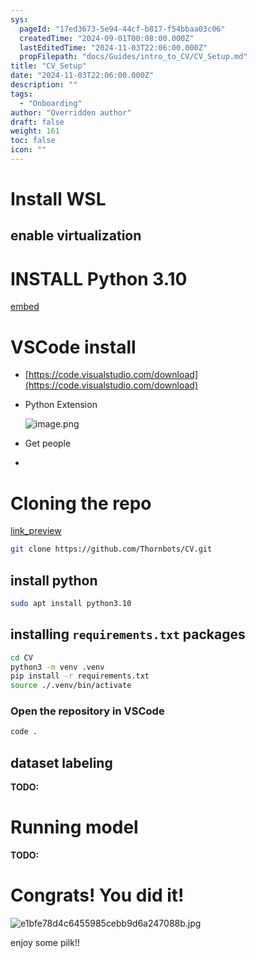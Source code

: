 ```yaml
---
sys:
  pageId: "17ed3673-5e94-44cf-b817-f54bbaa03c06"
  createdTime: "2024-09-01T00:08:00.000Z"
  lastEditedTime: "2024-11-03T22:06:00.000Z"
  propFilepath: "docs/Guides/intro_to_CV/CV_Setup.md"
title: "CV_Setup"
date: "2024-11-03T22:06:00.000Z"
description: ""
tags:
  - "Onboarding"
author: "Overridden author"
draft: false
weight: 161
toc: false
icon: ""
---
```


# Install WSL

## enable virtualization

# INSTALL Python 3.10

[embed](https://www.rose-hulman.edu/class/csse/csse132/2425a/labs/prelab1-wsl2.html)

# VSCode install

- [https://code.visualstudio.com/download](https://code.visualstudio.com/download)
- Python Extension

	![image.png](https://prod-files-secure.s3.us-west-2.amazonaws.com/d518164a-d88e-44d1-a4ee-3adb3bd8bce0/d82b6650-a5e4-4d3c-b8c9-93d817dae00e/image.png?X-Amz-Algorithm=AWS4-HMAC-SHA256&X-Amz-Content-Sha256=UNSIGNED-PAYLOAD&X-Amz-Credential=ASIAZI2LB4664KJJ3GJO%2F20250217%2Fus-west-2%2Fs3%2Faws4_request&X-Amz-Date=20250217T140754Z&X-Amz-Expires=3600&X-Amz-Security-Token=IQoJb3JpZ2luX2VjEE4aCXVzLXdlc3QtMiJGMEQCIFXGeEt6upL%2BcMQdUHyv8AZGScIAb%2BZQRS0DFtqLlSh%2BAiBj1THq7MJeW3CN1JA3XtKchBPRuZRRvY93B0sLi9oi3ir%2FAwh3EAAaDDYzNzQyMzE4MzgwNSIMAvuvche6HDVcGq3CKtwD%2BcBRjiCc1SDrCBYtr8jVK9VovbghKAeJjkOfZHy7BP%2FaVyhQqeEIx9EwIh%2BDe%2F%2B%2F1QTxe9CgsOa073s5ctTmphf%2Bx1Bo5I0iS8nfr1pBMqHZYAxzEIN%2BgXjtXCyWq%2BUXX9pvQ6QWFQZ9NVF3VM%2BEjdVL5EohHNDn%2BNjCxFtllH1TlbnGBG2OiA1bIEKYYk9YDFdJ870E8PpGWrzJTMCd7mf2p7%2Bm0zS3Mi7MwlMfWd3Dbgv46WpCEOlWLntRTtax388VAaj8shrCmOhdF0GbnFV2prlwcryt3C1H8YgYYJIgtBOHQ1WqzAqytSxImoAuT%2FkqKLjq6RmsvpsnEWR1hwC0HBsQW8nwW5wSUUsLEvijFXHuehc0MfcNnJVHagytbf1JQ06E0%2BPxd0hzth88PYcNX02RSZliWjHuK6Ajqkc%2BimwuOXPeVyu8sqi1GxIulXCJNrWpf0Cx%2B5iXH5Vy7rl0x2iqIB%2BoTn7TMyBZgPR4aYI46g0NCcLgvxi3dyiEa1waLRpzUmFrcGrwzELS4QBfTygdVnlC2WoyIAnMdj6yV3XrGNOK7Kk1pLev7jCB2Be6fGrBzgOYHKJ%2Bs%2Fbh%2FoAJq9w6wsqPMw0eop8L8K6KLBXHoNv0VfYFYSswj%2FnMvQY6pgFnn1Opb7936Ve1tEIf22%2FatZNMtSGi0MTgv8hEPn3cvNy8SHYTDbhTU1B4L54R1qGvxezXbNbIPNxNQfa%2BqEm1xqIX8S8kITdgGlHinEGCL8M1VwX3EQ5PJX5by%2FA6cBWYyAhJeaV5wtxQrrh4RD4%2FMPOTezpNi1Z5Do0FPCtlkceSWENZeFaSyc8%2FsP5uKWqdoat5lb14sSTdpJeqAjOFh6oAOh6m&X-Amz-Signature=ea09a38d965ba6aaed37ee962852acab103ba2305325fb9aa28e2b8ad86d2afb&X-Amz-SignedHeaders=host&x-id=GetObject)
- Get people
- 

# Cloning the repo

[link_preview](https://github.com/Thornbots/CV/)

```bash
git clone https://github.com/Thornbots/CV.git
```

## install python

```bash
sudo apt install python3.10
```

## installing `requirements.txt` packages

```bash
cd CV
python3 -m venv .venv
pip install -r requirements.txt
source ./.venv/bin/activate
```

### Open the repository in VSCode

```bash
code .
```

## dataset labeling  

**TODO:**

# Running model

**TODO:**

# Congrats! You did it!

![e1bfe78d4c6455985cebb9d6a247088b.jpg](https://prod-files-secure.s3.us-west-2.amazonaws.com/d518164a-d88e-44d1-a4ee-3adb3bd8bce0/7d1ce04e-65d6-40c8-814d-754280e9515a/e1bfe78d4c6455985cebb9d6a247088b.jpg?X-Amz-Algorithm=AWS4-HMAC-SHA256&X-Amz-Content-Sha256=UNSIGNED-PAYLOAD&X-Amz-Credential=ASIAZI2LB4666OR4WVLB%2F20250217%2Fus-west-2%2Fs3%2Faws4_request&X-Amz-Date=20250217T140753Z&X-Amz-Expires=3600&X-Amz-Security-Token=IQoJb3JpZ2luX2VjEE4aCXVzLXdlc3QtMiJHMEUCIQC%2F4vRB7vK%2FlXkIqIForMCoKylqR%2F75s%2FAZcLLnkWGpvwIgSws1B0ioWy6Nqc9V%2F0eMJTsym1TfisQrkLAp0mZL0rYq%2FwMIdxAAGgw2Mzc0MjMxODM4MDUiDB8UDQKRKm9WW2pM%2FCrcA52p7bO2cjyoVAeQsVusUWLB22TGQ1IVHaUfZFU1Cq0B6drVFMZy3hS8C%2FwJ13wkWYYxCw2qdtJ7ETkmqrHfd5t51HiZax0UQPlloxBf%2F3IQAblRjBwLXg6IiETgymoysg2GtW3DB63M3iwi%2FVNV7Bdou3E4J5toQ4S%2F%2BUjMGRo6taxQtW7MYpBFB73bXJw%2F7oLWL4krVDEwhJyTE%2FvRG49nOy5AWKaOMU4%2BUqFn9u76BRU4AlTvz70ONvadnhPv%2BJKmkxvEbd51PHgVZ5%2Bv%2FRuMj%2BR%2BwGI7QGo%2FyvQiikN6m3FbFtaqApGqjtjlIYsXb01mk%2FtXww2E7gmGhdQGXRos%2FaWSkNlYYgg7Fkqa%2BfaDy5hDHYm%2BId6zNyxO8bvhIQeHZpafg7Lq9SVcvfqgnhwbbzYX7O8exFZ87VEMvS%2BB%2BH6MDurzGyR8hBSN%2BqOkoXx6kEfoJ1Lur8o138SeIguwmxwsKboGEai6ega2DGeHnkRsfIJg8c94HZOCvCTvCZE7bT2g2Vs6zAhaM224dNsJFka97ijnGqhugH5EcokHjsY%2FFv8cYtq4juSar32iKzCGhKI4IYxJLthqQg5XlThAtuipXe8cxmRGychIAKFyI1Pj4aRliBSkD7Z6MNr5zL0GOqUBmXIi1bKK8mRFI3x1%2BGig7sHidnozRtVbnp%2BfMO0PCXbi%2FSl1duEPGCOY%2FwOmGDJ8A4V0WWb%2BgujZWUGqlZ8vBRzhSyZI%2BvgKH2hVtF5xn4cLtKkXWFJVQ74pBSQEODLblExDpyszhscX%2FgiD6DN5Jk2x5tQhL9bnDqsk%2FEh82ppV5uqVyjhq5xoIY6kE1V1Tr%2BxOdB02y3%2BCbAUyNNOGsnq1yLDq&X-Amz-Signature=8b1ba4d34f459be1fe169648f445aede59e1439f428a5e220f8795b30b914384&X-Amz-SignedHeaders=host&x-id=GetObject)

enjoy some pilk!!
